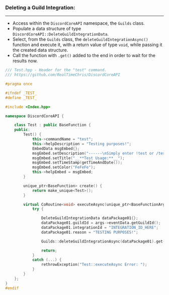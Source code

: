 ### **Deleting a Guild Integration:**
---
- Access within the `DiscordCoreAPI` namespace, the `Guilds` class.
- Populate a data structure of type `DiscordCoreAPI::DeleteGuildIntegrationData`.
- Select, from the `Guilds` class, the `deleteGuildIntegrationAsync()` function and execute it, with a return value of type `void`, while passing it the created data structure.
- Call the function with `.get()` added to the end in order to wait for the results now.

```cpp
/// Test.hpp - Header for the "test" command.
/// https://github.com/RealTimeChris/DiscordCoreAPI

#pragma once

#ifndef _TEST_
#define _TEST_

#include <Index.hpp>

namespace DiscordCoreAPI {

	class Test : public BaseFunction {
	public:
		Test() {
			this->commandName = "test";
			this->helpDescription = "Testing purposes!";
			EmbedData msgEmbed{};
			msgEmbed.setDescription("------\nSimply enter !test or /test!\n------");
			msgEmbed.setTitle("__**Test Usage:**__");
			msgEmbed.setTimeStamp(getTimeAndDate());
			msgEmbed.setColor("FeFeFe");
			this->helpEmbed = msgEmbed;
		}

		unique_ptr<BaseFunction> create() {
			return make_unique<Test>();
		}

		virtual CoRoutine<void> executeAsync(unique_ptr<BaseFunctionArguments> args) {
			try {

				DeleteGuildIntegrationData dataPackage01{};
				dataPackage01.guildId = args->eventData.getGuildId();
				dataPackage01.integrationId = "INTEGRATION_ID_HERE";
				dataPackage01.reason = "TESTING PURPOSES!";

				Guilds::deleteGuildIntegrationAsync(dataPackage01).get();

				return;
			}
			catch (...) {
				rethrowException("Test::executeAsync Error: ");
			}
		}
	};
}
#endif


```
